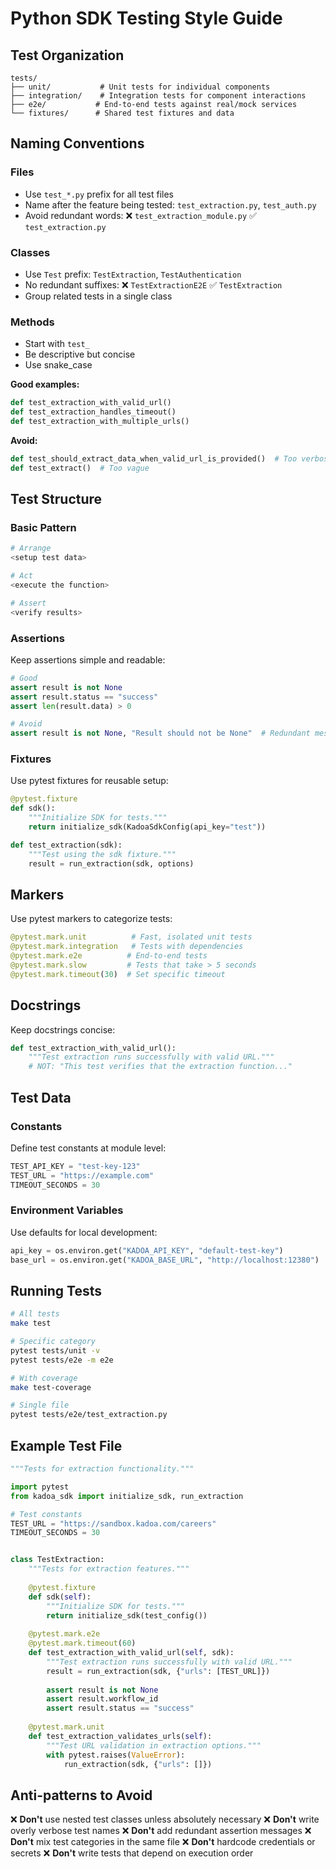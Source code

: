 # Python SDK Testing Style Guide

## Test Organization

```
tests/
├── unit/           # Unit tests for individual components
├── integration/    # Integration tests for component interactions
├── e2e/           # End-to-end tests against real/mock services
└── fixtures/      # Shared test fixtures and data
```

## Naming Conventions

### Files
- Use `test_*.py` prefix for all test files
- Name after the feature being tested: `test_extraction.py`, `test_auth.py`
- Avoid redundant words: ❌ `test_extraction_module.py` ✅ `test_extraction.py`

### Classes
- Use `Test` prefix: `TestExtraction`, `TestAuthentication`
- No redundant suffixes: ❌ `TestExtractionE2E` ✅ `TestExtraction`
- Group related tests in a single class

### Methods
- Start with `test_`
- Be descriptive but concise
- Use snake_case

**Good examples:**
```python
def test_extraction_with_valid_url()
def test_extraction_handles_timeout()
def test_extraction_with_multiple_urls()
```

**Avoid:**
```python
def test_should_extract_data_when_valid_url_is_provided()  # Too verbose
def test_extract()  # Too vague
```

## Test Structure

### Basic Pattern
```python
# Arrange
<setup test data>

# Act
<execute the function>

# Assert
<verify results>
```

### Assertions
Keep assertions simple and readable:
```python
# Good
assert result is not None
assert result.status == "success"
assert len(result.data) > 0

# Avoid
assert result is not None, "Result should not be None"  # Redundant message
```

### Fixtures
Use pytest fixtures for reusable setup:
```python
@pytest.fixture
def sdk():
    """Initialize SDK for tests."""
    return initialize_sdk(KadoaSdkConfig(api_key="test"))

def test_extraction(sdk):
    """Test using the sdk fixture."""
    result = run_extraction(sdk, options)
```

## Markers

Use pytest markers to categorize tests:
```python
@pytest.mark.unit          # Fast, isolated unit tests
@pytest.mark.integration   # Tests with dependencies
@pytest.mark.e2e          # End-to-end tests
@pytest.mark.slow         # Tests that take > 5 seconds
@pytest.mark.timeout(30)  # Set specific timeout
```

## Docstrings

Keep docstrings concise:
```python
def test_extraction_with_valid_url():
    """Test extraction runs successfully with valid URL."""
    # NOT: "This test verifies that the extraction function..."
```

## Test Data

### Constants
Define test constants at module level:
```python
TEST_API_KEY = "test-key-123"
TEST_URL = "https://example.com"
TIMEOUT_SECONDS = 30
```

### Environment Variables
Use defaults for local development:
```python
api_key = os.environ.get("KADOA_API_KEY", "default-test-key")
base_url = os.environ.get("KADOA_BASE_URL", "http://localhost:12380")
```

## Running Tests

```bash
# All tests
make test

# Specific category
pytest tests/unit -v
pytest tests/e2e -m e2e

# With coverage
make test-coverage

# Single file
pytest tests/e2e/test_extraction.py
```

## Example Test File

```python
"""Tests for extraction functionality."""

import pytest
from kadoa_sdk import initialize_sdk, run_extraction

# Test constants
TEST_URL = "https://sandbox.kadoa.com/careers"
TIMEOUT_SECONDS = 30


class TestExtraction:
    """Tests for extraction features."""
    
    @pytest.fixture
    def sdk(self):
        """Initialize SDK for tests."""
        return initialize_sdk(test_config())
    
    @pytest.mark.e2e
    @pytest.mark.timeout(60)
    def test_extraction_with_valid_url(self, sdk):
        """Test extraction runs successfully with valid URL."""
        result = run_extraction(sdk, {"urls": [TEST_URL]})
        
        assert result is not None
        assert result.workflow_id
        assert result.status == "success"
    
    @pytest.mark.unit
    def test_extraction_validates_urls(self):
        """Test URL validation in extraction options."""
        with pytest.raises(ValueError):
            run_extraction(sdk, {"urls": []})
```

## Anti-patterns to Avoid

❌ **Don't** use nested test classes unless absolutely necessary
❌ **Don't** write overly verbose test names
❌ **Don't** add redundant assertion messages
❌ **Don't** mix test categories in the same file
❌ **Don't** hardcode credentials or secrets
❌ **Don't** write tests that depend on execution order